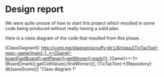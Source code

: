 # Design report

We were quite unsure of how to start this project which resulted in some code being produced without really having a solid plan.

Here is a class diagram of the code that resulted from this phase.

[ClassDiagram1]: http://yuml.me/diagram/scruffy;dir:LR/class/[TicTacToe|-repo;-game|main]-1..*>[Game|-board|getBoard();getPlayer();getWinner();mark()], [Game]++-1>[Board||mark();getCellValue();findWinner()], [TicTacToe]->[Repository|-db|saveScore()] "Class diagram 1"
